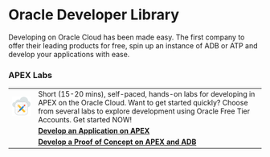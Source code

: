 # Oracle Developer Library

Developing on Oracle Cloud has been made easy.  The first company to offer their leading products for free, spin up an instance of ADB or ATP and develop your applications with ease.


### APEX Labs ###

|  | |
| ------------- | ------------- |
| ![](../common/images/database-cloud-apex-512.png)  | Short (15-20 mins), self-paced, hands-on labs for developing in APEX on the Oracle Cloud. Want to get started quickly?  Choose from several labs to explore development using Oracle Free Tier Accounts.  Get started NOW! |
| |**[Develop an Application on APEX](apex-app-dev)**  |
| |**[Develop a Proof of Concept on APEX and ADB](apex-poc-adb)**  |
















